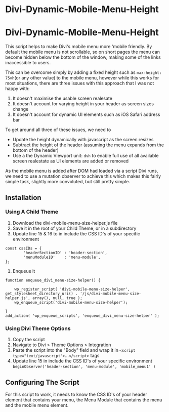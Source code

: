 # Divi-Dynamic-Mobile-Menu-Height
# Divi-Dynamic-Mobile-Menu-Height

This script helps to make Divi's mobile menu more 'mobile friendly. 
By default the mobile menu is not scrollable, so on short pages the menu can become hidden below the bottom of the window, making some of the links inaccessible to users. 

This can be overcome simply by adding a fixed height such as `max-height: 75vh`(or any other value) to the mobile menu, however while this works for most situations, there are three issues with this approach that I was not happy with:
1. It doesn't maximise the usable screen realesate
1. It doesn't account for varying height in your header as screen sizes change
1. It doesn't account for dynamic UI elements such as iOS Safari address bar

To get around all three of these issues, we need to
- Update the height dynamically with javascript as the screen resizes
- Subtract the height of the header (assuming the menu expands from the bottom of the header)
- Use a the Dynamic Viewport unit: `dvh` to enable full use of all available screen realestate as UI elements are added or removed

As the mobile menu is added after DOM had loaded via a script Divi runs, we need to use a mutation observer to achieve this which makes this fairly simple task, slightly more convoluted, but still pretty simple. 

## Installation

### Using A Child Theme

1. Download the divi-mobile-menu-size-helper.js file
1. Save it in the root of your Child Theme, or in a subdirectory
1. Update line 15 & 16 to in include the CSS ID's of your specific environment 
```    
const cssIDs = {
        'headerSectionID' : 'header-section',
        'menuModuleID'    : 'menu-module',
};
```
1. Enqueue it
```
function enqueue_divi_menu-size-helper() {

    wp_register_script( 'divi-mobile-menu-size-helper', get_stylesheet_directory_uri() . '/js/divi-mobile-menu-size-helper.js', array(), null, true );
    wp_enqueue_script('divi-mobile-menu-size-helper');

}
add_action( 'wp_enqueue_scripts', 'enqueue_divi_menu-size-helper' );
```

### Using Divi Theme Options

1. Copy the script
1. Navigate to Divi > Theme Options > Integration
1. Paste the script into the "Body" field and wrap it in `<script type="text/javascript">`...`</script>` tags 
1. Update line 15 in include the CSS ID's of your specific environment `beginObserver('header-section', 'menu-module', 'mobile_menu1' )`

## Configuring The Script

For this script to work, it needs to know the CSS ID's of your header element that contains your menu, the Menu Module that contains the menu and the mobile menu element. 

